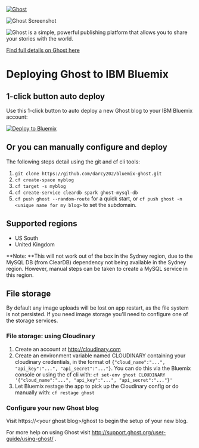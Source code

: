 <a href="https://github.com/TryGhost/Ghost"><img src="https://cloud.githubusercontent.com/assets/120485/6622822/c4c639fe-c8e7-11e4-9e64-5bec06c8b4c3.png" alt="Ghost" /></a>

![Ghost Screenshot](https://cloud.githubusercontent.com/assets/120485/6626466/6dae46b2-c8ff-11e4-8c7c-8dd63b215f7b.jpg)

![Ghost is a simple, powerful publishing platform that allows you to share your stories with the world.](https://cloud.githubusercontent.com/assets/120485/6626501/b2bb072c-c8ff-11e4-8e1a-2e78e68fd5c3.png)

[Find full details on Ghost here](https://github.com/tryghost/Ghost)


# Deploying Ghost to IBM Bluemix

## 1-click button auto deploy

Use this 1-click button to auto deploy a new Ghost blog to your IBM Bluemix account:

[![Deploy to Bluemix](https://bluemix.net/deploy/button.png)](https://bluemix.net/deploy?repository=https://github.com/darcy202/bluemix-ghost)

## Or you can manually configure and deploy

The following steps detail using the git and cf cli tools:

1. `git clone https://github.com/darcy202/bluemix-ghost.git`
1. `cf create-space myblog`
1. `cf target -s myblog`
1. `cf create-service cleardb spark ghost-mysql-db`
1. `cf push ghost --random-route` for a quick start, or `cf push ghost -n <unique name for my blog>` to set the subdomain.


## Supported regions

- US South
- United Kingdom

**Note: **This will not work out of the box in the Sydney region, due to the MySQL DB (from ClearDB) dependency not being available in the Sydney region.
However, manual steps can be taken to create a MySQL service in this region.



## File storage

By default any image uploads will be lost on app restart, as the file system is not persisted. If you need image storage you'll need to configure one of the storage services.

### File storage: using Cloudinary

1. Create an account at http://cloudinary.com
1. Create an environment variable named CLOUDINARY containing your cloudinary credentials, in the format of `{"cloud_name":"...", "api_key":"...", "api_secret":"..."}`. You can do this via the Bluemix console or using the cf cli with: `cf set-env ghost CLOUDINARY '{"cloud_name":"...", "api_key":"...", "api_secret":"..."}'`
1. Let Bluemix restage the app to pick up the Cloudinary config or do manually with: `cf restage ghost`


### Configure your new Ghost blog

Visit https://\<your ghost blog\>/ghost to begin the setup of your new blog.

For more help on using Ghost visit http://support.ghost.org/user-guide/using-ghost/ .